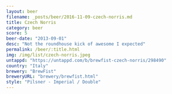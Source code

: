 ```yaml
---
layout: beer
filename: _posts/beer/2016-11-09-czech-norris.md
title: Czech Norris
category: beer
score: 5
beer-date: "2013-09-01"
desc: "Not the roundhouse kick of awesome I expected"
permalink: /beer/:title.html
img: /img/list/czech-norris.jpeg
untappd: "https://untappd.com/b/brewfist-czech-norris/298490"
country: "Italy"
brewery: "BrewFist"
breweryURL: "brewery/brewfist.html"
style: "Pilsner - Imperial / Double"
---
```

